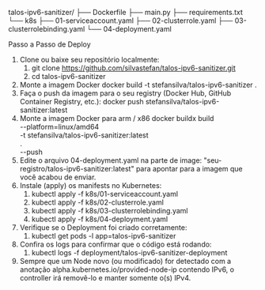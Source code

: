talos-ipv6-sanitizer/
├── Dockerfile
├── main.py
├── requirements.txt
└── k8s
    ├── 01-serviceaccount.yaml
    ├── 02-clusterrole.yaml
    ├── 03-clusterrolebinding.yaml
    └── 04-deployment.yaml
    
Passo a Passo de Deploy
1. Clone ou baixe seu repositório localmente:
   1. git clone https://github.com/silvastefan/talos-ipv6-sanitizer.git
   2. cd talos-ipv6-sanitizer
2. Monte a imagem Docker 
   docker build -t stefansilva/talos-ipv6-sanitizer .
3. Faça o push da imagem para o seu registry (Docker Hub, GitHub Container Registry, etc.):
   docker push stefansilva/talos-ipv6-sanitizer:latest
4. Monte a imagem Docker para arm / x86
   docker buildx build \
  --platform=linux/amd64 \
  -t stefansilva/talos-ipv6-sanitizer:latest \
  . \
  --push
5. Edite o arquivo 04-deployment.yaml na parte de image: "seu-registro/talos-ipv6-sanitizer:latest" para apontar para a imagem que você acabou de enviar.
6. Instale (apply) os manifests no Kubernetes:
   1. kubectl apply -f k8s/01-serviceaccount.yaml
   2. kubectl apply -f k8s/02-clusterrole.yaml
   3. kubectl apply -f k8s/03-clusterrolebinding.yaml
   4. kubectl apply -f k8s/04-deployment.yaml
7. Verifique se o Deployment foi criado corretamente:
   1. kubectl get pods -l app=talos-ipv6-sanitizer
8. Confira os logs para confirmar que o código está rodando:
   1. kubectl logs -f deployment/talos-ipv6-sanitizer-deployment
9. Sempre que um Node novo (ou modificado) for detectado com a anotação
alpha.kubernetes.io/provided-node-ip contendo IPv6, o controller irá removê-lo e manter somente o(s) IPv4.